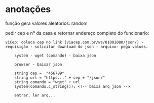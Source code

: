 # anotações

função gera valores aleatorios: random
    
pedir cep e nº da casa e retornar endereço completo do funcionario:
    
    viCep: coloca cep no link (viacep.com.br/ws/01001000/json/) - requisição - solicitar download do json - arquivo- pega values.
    
        system - wget (comando) - baixa json
    
        browser - baisar json
  
        string cep =  "456789"
        string url = "https..." + cep + "/json/"
        string comando = "wget" + url
        system(comando.c_string()); <!-- baixa arq json -->

        entrar, ler arq...

